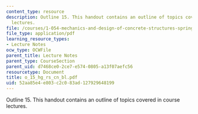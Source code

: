 ```yaml
---
content_type: resource
description: Outline 15. This handout contains an outline of topics covered in course
  lectures.
file: /courses/1-054-mechanics-and-design-of-concrete-structures-spring-2004/52aa85e4e803c2c083ad127929648199_o_15_hg_rs_cn_bl.pdf
file_type: application/pdf
learning_resource_types:
- Lecture Notes
ocw_type: OCWFile
parent_title: Lecture Notes
parent_type: CourseSection
parent_uid: d7468ce0-2ce7-e574-0805-a13f07aefc56
resourcetype: Document
title: o_15_hg_rs_cn_bl.pdf
uid: 52aa85e4-e803-c2c0-83ad-127929648199
---
```

Outline 15. This handout contains an outline of topics covered in course lectures.
